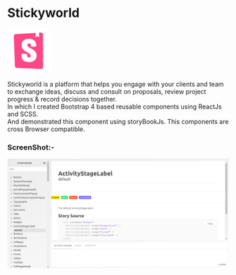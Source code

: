 # Stickyworld

<img src="logo.png" height="100">

Stickyworld is a platform that helps you engage with your clients and team to exchange ideas, discuss and consult on proposals, review project progress & record decisions together. 
<br />
In which I created Bootstrap 4 based reusable components using ReactJs and SCSS. 
<br />
And demonstrated this component using storyBookJs. This components are cross Browser compatible.

### ScreenShot:-
<img src="Screenshot.png" >

